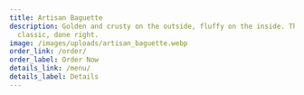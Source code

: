 ```yaml
---
title: Artisan Baguette
description: Golden and crusty on the outside, fluffy on the inside. The French
  classic, done right.
image: /images/uploads/artisan_baguette.webp
order_link: /order/
order_label: Order Now
details_link: /menu/
details_label: Details
---
```

